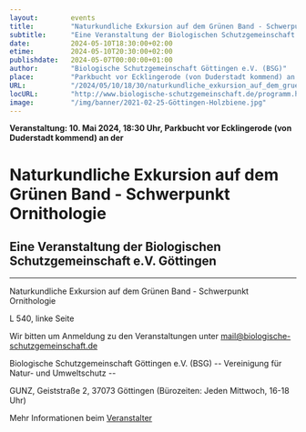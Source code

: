 ```yaml
---
layout:        events
title:         "Naturkundliche Exkursion auf dem Grünen Band - Schwerpunkt Ornithologie"
subtitle:      "Eine Veranstaltung der Biologischen Schutzgemeinschaft e.V. Göttingen"
date:          2024-05-10T18:30:00+02:00
etime:         2024-05-10T20:30:00+02:00
publishdate:   2024-05-07T00:00:00+01:00
author:        "Biologische Schutzgemeinschaft Göttingen e.V. (BSG)"
place:         "Parkbucht vor Ecklingerode (von Duderstadt kommend) an der"
URL:           "/2024/05/10/18/30/naturkundliche_exkursion_auf_dem_gruenen_band_-_schwerpunkt_ornithologie"
locURL:        "http://www.biologische-schutzgemeinschaft.de/programm.html"
image:         "/img/banner/2021-02-25-Göttingen-Holzbiene.jpg"
---
```


**Veranstaltung: 10. Mai 2024, 18:30 Uhr, Parkbucht vor Ecklingerode (von Duderstadt kommend) an der**

Naturkundliche Exkursion auf dem Grünen Band - Schwerpunkt Ornithologie
===========

Eine Veranstaltung der Biologischen Schutzgemeinschaft e.V. Göttingen
-----------

-------------

Naturkundliche Exkursion auf dem Grünen Band - Schwerpunkt Ornithologie

L 540, linke Seite


Wir bitten um Anmeldung zu den Veranstaltungen unter mail@biologische-schutzgemeinschaft.de

Biologische Schutzgemeinschaft Göttingen e.V. (BSG)
-- Vereinigung für Natur- und Umweltschutz --

GUNZ, Geiststraße 2, 37073 Göttingen (Bürozeiten: Jeden Mittwoch, 16-18 Uhr)


Mehr Informationen beim [Veranstalter](http://www.biologische-schutzgemeinschaft.de/programm.html)
